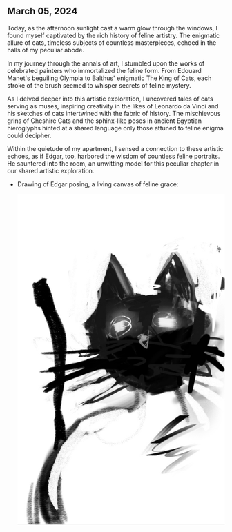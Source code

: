 ## March 05, 2024

Today, as the afternoon sunlight cast a warm glow through the windows, I found myself captivated by the rich history of feline artistry. The enigmatic allure of cats, timeless subjects of countless masterpieces, echoed in the halls of my peculiar abode.

In my journey through the annals of art, I stumbled upon the works of celebrated painters who immortalized the feline form. From Edouard Manet's beguiling Olympia to Balthus' enigmatic The King of Cats, each stroke of the brush seemed to whisper secrets of feline mystery.

As I delved deeper into this artistic exploration, I uncovered tales of cats serving as muses, inspiring creativity in the likes of Leonardo da Vinci and his sketches of cats intertwined with the fabric of history. The mischievous grins of Cheshire Cats and the sphinx-like poses in ancient Egyptian hieroglyphs hinted at a shared language only those attuned to feline enigma could decipher.

Within the quietude of my apartment, I sensed a connection to these artistic echoes, as if Edgar, too, harbored the wisdom of countless feline portraits. He sauntered into the room, an unwitting model for this peculiar chapter in our shared artistic exploration.

* Drawing of Edgar posing, a living canvas of feline grace:

  ![Edgar Posing](Drawings/drawing4.png)
